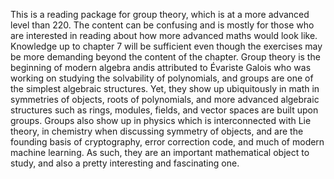 This is a reading package for group theory, which is at a more advanced level than 220. The content can be confusing and is mostly for those who are interested in reading about how more advanced maths would look like. Knowledge up to chapter 7 will be sufficient even though the exercises may be more demanding beyond the content of the chapter. Group theory is the beginning of modern algebra andis attributed to Évariste Galois who was working on studying the solvability of polynomials, and groups are one of the simplest algebraic structures. Yet, they show up ubiquitously in math in symmetries of objects, roots of polynomials, and more advanced algebraic structures such as rings, modules, fields, and vector spaces are built upon groups. Groups also show up in physics which is interconnected with Lie theory, in chemistry when discussing symmetry of objects, and are the founding basis of cryptography, error correction code, and much of modern machine learning. As such, they are an important mathematical object to study, and also a pretty interesting and fascinating one. 
